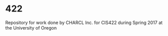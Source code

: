# 422
Repository for work done by CHARCL Inc. for CIS422 during Spring 2017 at the University of Oregon
